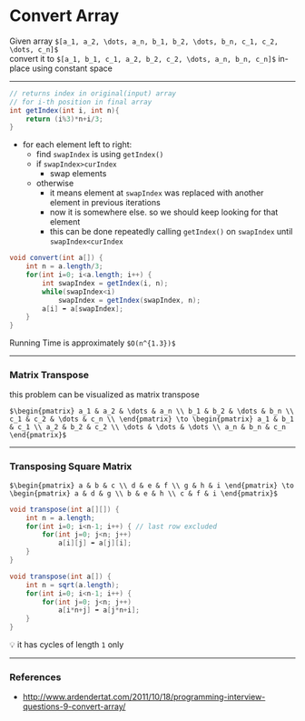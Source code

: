 # Convert Array

Given array `$[a_1, a_2, \dots, a_n, b_1, b_2, \dots, b_n, c_1, c_2, \dots, c_n]$`  
convert it to `$[a_1, b_1, c_1, a_2, b_2, c_2, \dots, a_n, b_n, c_n]$` in-place using constant space

---

```java
// returns index in original(input) array
// for i-th position in final array
int getIndex(int i, int n){
    return (i%3)*n+i/3;
}
```

* for each element left to right:
    * find `swapIndex` is using `getIndex()`
    * if `swapIndex>curIndex`
        * swap elements
    * otherwise
        * it means element at `swapIndex` was replaced with another element in previous iterations
        * now it is somewhere else. so we should keep looking for that element
        * this can be done repeatedly calling `getIndex()` on `swapIndex` until `swapIndex<curIndex`

```java
void convert(int a[]) {
    int n = a.length/3;
    for(int i=0; i<a.length; i++) {
        int swapIndex = getIndex(i, n);
        while(swapIndex<i)
            swapIndex = getIndex(swapIndex, n);
        a[i] ⬌ a[swapIndex];
    }
}
```

Running Time is approximately `$O(n^{1.3})$`

---

### Matrix Transpose

this problem can be visualized as matrix transpose

`$\begin{pmatrix}
a_1 & a_2 & \dots & a_n \\
b_1 & b_2 & \dots & b_n \\
c_1 & c_2 & \dots & c_n \\
\end{pmatrix}
\to
\begin{pmatrix}
a_1 & b_1 & c_1 \\
a_2 & b_2 & c_2 \\
\dots & \dots & \dots \\
a_n & b_n & c_n
\end{pmatrix}$`

---

### Transposing Square Matrix

`$\begin{pmatrix}
a & b & c \\
d & e & f \\
g & h & i
\end{pmatrix}
\to
\begin{pmatrix}
a & d & g \\
b & e & h \\
c & f & i
\end{pmatrix}$`

```java
void transpose(int a[][]) {
    int n = a.length;
    for(int i=0; i<n-1; i++) { // last row excluded
        for(int j=0; j<n; j++)
            a[i][j] ⬌ a[j][i];
    }
}

void transpose(int a[]) {
    int n = sqrt(a.length);
    for(int i=0; i<n-1; i++) {
        for(int j=0; j<n; j++)
            a[i*n+j] ⬌ a[j*n+i];
    }
}
```

:bulb: it has cycles of length `1` only

---

### References

* <http://www.ardendertat.com/2011/10/18/programming-interview-questions-9-convert-array/>

